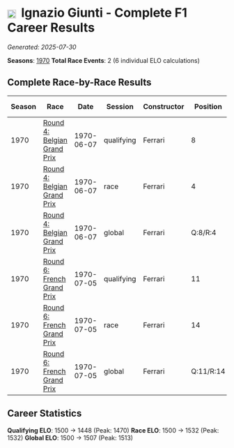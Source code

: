 # <img src="https://upload.wikimedia.org/wikipedia/commons/0/03/Flag_of_Italy.svg" alt="Italy" width="20" height="auto" style="vertical-align: middle; margin-right: 5px;" onerror="this.outerHTML='🇮🇹'; this.style.marginRight='5px';"/> Ignazio Giunti - Complete F1 Career Results

*Generated: 2025-07-30*

**Seasons**: [1970](../results/1970-season-report.md)
**Total Race Events**: 2 (6 individual ELO calculations)

## Complete Race-by-Race Results

| Season | Race | Date | Session | Constructor | Position | Starting ELO | ELO Change | Final ELO | Teammate |
|--------|------|------|---------|-------------|----------|--------------|------------|-----------|----------|
| 1970 | [Round 4: Belgian Grand Prix](../results/1970-season-report.md#round-4-belgian-grand-prix) | 1970-06-07 | qualifying | Ferrari | 8 | 1500 | -30 | 1470 | Jacky Ickx |
| 1970 | [Round 4: Belgian Grand Prix](../results/1970-season-report.md#round-4-belgian-grand-prix) | 1970-06-07 | race | Ferrari | 4 | 1500 | +32 | 1532 | Jacky Ickx |
| 1970 | [Round 4: Belgian Grand Prix](../results/1970-season-report.md#round-4-belgian-grand-prix) | 1970-06-07 | global | Ferrari | Q:8/R:4 | 1500 | +13 | 1513 | Jacky Ickx |
| 1970 | [Round 6: French Grand Prix](../results/1970-season-report.md#round-6-french-grand-prix) | 1970-07-05 | qualifying | Ferrari | 11 | 1470 | -22 | 1448 | Jacky Ickx |
| 1970 | [Round 6: French Grand Prix](../results/1970-season-report.md#round-6-french-grand-prix) | 1970-07-05 | race | Ferrari | 14 | 1532 | N/A | 1532 | Jacky Ickx |
| 1970 | [Round 6: French Grand Prix](../results/1970-season-report.md#round-6-french-grand-prix) | 1970-07-05 | global | Ferrari | Q:11/R:14 | 1513 | -7 | 1507 | Jacky Ickx |

## Career Statistics

**Qualifying ELO**: 1500 → 1448 (Peak: 1470)
**Race ELO**: 1500 → 1532 (Peak: 1532)
**Global ELO**: 1500 → 1507 (Peak: 1513)
